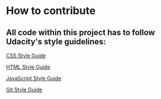 # How to contribute

## All code within this project has to follow Udacity's style guidelines:

[CSS Style Guide](http://udacity.github.io/frontend-nanodegree-styleguide/css.htm)

[HTML Style Guide](http://udacity.github.io/frontend-nanodegree-styleguide/index.html)

[JavaScript Style Guide](http://udacity.github.io/frontend-nanodegree-styleguide/javascript.html)

[Git Style Guide](https://udacity.github.io/git-styleguide/)